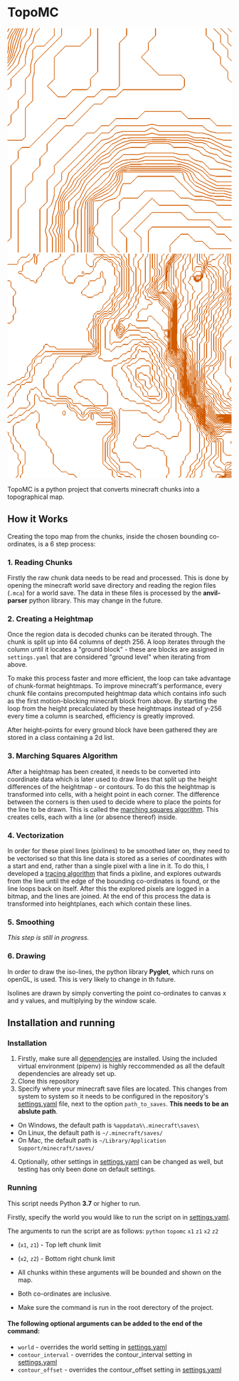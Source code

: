 # TopoMC

![example contour generation](images/4_chunks.png)
![example contour generation](images/25_chunks.png)


TopoMC is a python project that converts minecraft chunks into a topographical map.

## How it Works

Creating the topo map from the chunks, inside the chosen bounding co-ordinates, is a 6 step process:

### 1. Reading Chunks
Firstly the raw chunk data needs to be read and processed. This is done by opening the minecraft world save directory and reading the region files (`.mca`) for a world save. The data in these files is processed by the **anvil-parser** python library. This may change in the future.

### 2. Creating a Heightmap
Once the region data is decoded chunks can be iterated through. The chunk is split up into 64 columns of depth 256. A loop iterates through the column until it locates a "ground block" - these are blocks are assigned in `settings.yaml` that are considered "ground level" when iterating from above.

To make this process faster and more efficient, the loop can take advantage of chunk-format heightmaps. To improve minecraft's performance, every chunk file contains precomputed heightmap data which contains info such as the first motion-blocking minecraft block from above. By starting the loop from the height precalculated by these heightmaps instead of y-256 every time a column is searched, efficiency is greatly improved.

After height-points for every ground block have been gathered they are stored in a class containing a 2d list.

### 3. Marching Squares Algorithm
After a heightmap has been created, it needs to be converted into coordinate data which is later used to draw lines that split up the height differences of the heightmap - or contours. To do this the heightmap is transformed into cells, with a height point in each corner. The difference between the corners is then used to decide where to place the points for the line to be drawn. This is called the [marching squares algorithm](https://en.wikipedia.org/wiki/Marching_squares). This creates cells, each with a line (or absence thereof) inside.

### 4. Vectorization
In order for these pixel lines (pixlines) to be smoothed later on, they need to be vectorised so that this line data is stored as a series of coordinates with a start and end, rather than a single pixel with a line in it. To do this, I developed a [tracing algorithm](./topomc/vectorize.py) that finds a pixline, and explores outwards from the line until the edge of the bounding co-ordinates is found, or the line loops back on itself. After this the explored pixels are logged in a bitmap, and the lines are joined. At the end of this process the data is transformed into heightplanes, each which contain these lines.

### 5. Smoothing
*This step is still in progress.*

### 6. Drawing
In order to draw the iso-lines, the python library **Pyglet**, which runs on openGL, is used. This is very likely to change in th future.

Isolines are drawn by simply converting the point co-ordinates to canvas x and y values, and multiplying by the window scale.

## Installation and running
### Installation

1. Firstly, make sure all [dependencies](Pipfile) are installed.
Using the included virtual environment (pipenv) is highly reccommended as all the default dependencies are already set up.
2. Clone this repository
3. Specify where your minecraft save files are located. This changes from system to system so it needs to be configured in the repository's [settings.yaml](topomc/common/settings.yml) file, next to the option `path_to_saves`. **This needs to be an abslute path**.
  * On Windows, the default path is `%appdata%\.minecraft\saves\`
  * On Linux, the default path is `~/.minecraft/saves/`
  * On Mac, the default path is `~/Library/Application Support/minecraft/saves/`
4. Optionally, other settings in [settings.yaml](topomc/common/settings.yml) can be changed as well, but testing has only been done on default settings.

### Running
This script needs Python **3.7** or higher to run.

Firstly, specify the world you would like to run the script on in [settings.yaml](topomc/common/settings.yml).

The arguments to run the script are as follows:
`python` `topomc` `x1` `z1` `x2` `z2`
* (`x1`, `z1`) - Top left chunk limit
* (`x2`, `z2`) - Bottom right chunk limit

* All chunks within these arguments will be bounded and shown on the map.
* Both co-ordinates are inclusive.
* Make sure the command is run in the root derectory of the project.

#### The following optional arguments can be added to the end of the command:
* `world` - overrides the world setting in [settings.yaml](topomc/common/settings.yml)
* `contour_interval` - overrides the contour_interval setting in [settings.yaml](topomc/common/settings.yml)
* `contour_offset` - overrides the contour_offset setting in [settings.yaml](topomc/common/settings.yml)
